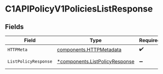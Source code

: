 # C1APIPolicyV1PoliciesListResponse


## Fields

| Field                                                                           | Type                                                                            | Required                                                                        | Description                                                                     |
| ------------------------------------------------------------------------------- | ------------------------------------------------------------------------------- | ------------------------------------------------------------------------------- | ------------------------------------------------------------------------------- |
| `HTTPMeta`                                                                      | [components.HTTPMetadata](../../models/components/httpmetadata.md)              | :heavy_check_mark:                                                              | N/A                                                                             |
| `ListPolicyResponse`                                                            | [*components.ListPolicyResponse](../../models/components/listpolicyresponse.md) | :heavy_minus_sign:                                                              | Successful response                                                             |